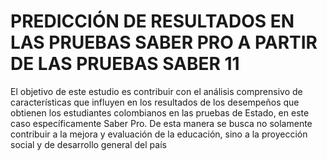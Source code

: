# PREDICCIÓN DE RESULTADOS EN LAS PRUEBAS SABER PRO A PARTIR DE LAS PRUEBAS SABER 11
El objetivo de este estudio es contribuir con el análisis comprensivo de características que influyen en los resultados de los desempeños que obtienen los estudiantes colombianos en las pruebas de Estado, en este caso específicamente Saber Pro. De esta manera se busca no solamente contribuir a la mejora y evaluación de la educación, sino a la proyección social y de desarrollo general del país
